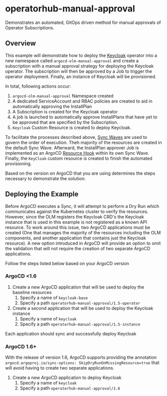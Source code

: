 operatorhub-manual-approval
===========================

Demonstrates an automated, GitOps driven method for manual approvals of Operator Subscriptions.

## Overview

This example will demonstrate how to deploy the [Keycloak](https://www.keycloak.org/) operator into a new namespace called `argocd-olm-manual-approval` and create a subscription with a manual approval strategy for deploying the Keycloak operator. The subscription will then be approved by a Job to trigger the operator deployment. Finally, an instance of Keycloak will be provisioned.

In total, following actions occur:

1. `argocd-olm-manual-approval` Namespace created
2. A dedicated ServiceAccount and RBAC policies are created to aid in automatically approving the InstallPlan
3. A Subscription is created for the Keycloak operator
4. A job is launched to automatically approve InstallPlans that have yet to be approved that are specified by the Subscription.
5. `Keycloak` Custom Resource is created to deploy Keycloak. 

To facilitate the processes described above, [Sync Waves](https://argoproj.github.io/argo-cd/user-guide/sync-waves/) are used to govern the order of execution. Theh majority of the resources are created in the default Sync Wave. Afterward, the InstallPlan approver Job is implemented as an ArgoCD [Resource Hook](https://argoproj.github.io/argo-cd/user-guide/resource_hooks/) within its own Sync Wave. Finally, the `KeyCloak` custom resource is created to finish the automated provisioning. 

Based on the version on ArgoCD that you are using determines the steps necessary to demonstrate the solution:

## Deploying the Example

Before ArgoCD executes a Sync, it will attempt to perform a Dry Run which communicates against the Kubernetes cluster to verify the resources. However, since the OLM registers the Keycloak CRD's the Keycloak instance that is used in this example is not registered as a known API resource. To work around this issue, two ArgoCD applications must be created (One that manages the majority of the resources including the OLM components, and another application that contains just the Keycloak resource). A new option introduced in ArgoCD will provide an option to omit the validation that will not require the creation of two separate ArgoCD applications. 

Follow the steps listed below based on your ArgoCD version

### ArgoCD <1.6

1. Create a new ArgoCD application that will be used to deploy the baseline resources
   1. Specify a name of `keycloak-base`
   2. Specify a path `operatorhub-manual-approval/1.5-operator`
2. Create a second application that will be used to deploy the Keycloak instance
   1. Specify a name of `keycloak`
   2. Specify a path `operatorhub-manual-approval/1.5-instance`

Each application should sync and successfully deploy Keycloak

### ArgoCD 1.6+

With the release of version 1.6, ArgoCD supports providing the annotation `argocd.argoproj.io/sync-options: SkipDryRunOnMissingResource=true` that will avoid having to create two separate applications. 

1. Create a new ArgoCD application to deploy Keycloak
   1. Specify a name of `keycloak`
   2. Specify a path `operatorhub-manual-approval/1.6`